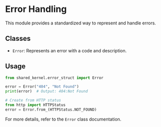 # Error Handling

This module provides a standardized way to represent and handle errors.

## Classes

- `Error`: Represents an error with a code and description.

## Usage

```python
from shared_kernel.error_struct import Error

error = Error("404", "Not Found")
print(error)  # Output: 404:Not Found

# Create from HTTP status
from http import HTTPStatus
error = Error.from_(HTTPStatus.NOT_FOUND)
```

For more details, refer to the `Error` class documentation.